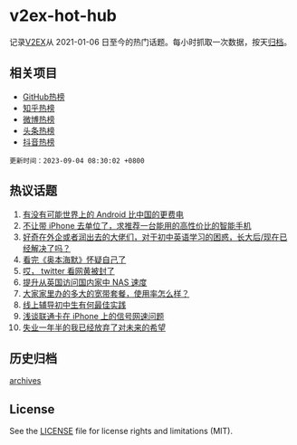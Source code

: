 # v2ex-hot-hub

 记录[V2EX](https://www.v2ex.com/)从 2021-01-06 日至今的热门话题。每小时抓取一次数据，按天[归档](archives)。
 
 ## 相关项目

- [GitHub热榜](https://github.com/snaildev/github-hot-hub)
- [知乎热榜](https://github.com/snaildev/zhihu-hot-hub)
- [微博热榜](https://github.com/snaildev/weibo-hot-hub)
- [头条热榜](https://github.com/snaildev/toutiao-hot-hub)
- [抖音热榜](https://github.com/snaildev/douyin-hot-hub)


 `更新时间：2023-09-04 08:30:02 +0800`

## 热议话题

1. [有没有可能世界上的 Android 比中国的更费电](https://www.v2ex.com/t/970505)
1. [不让带 iPhone 去单位了，求推荐一台能用的高性价比的智能手机](https://www.v2ex.com/t/970495)
1. [好奇在外企或者润出去的大佬们，对于初中英语学习的困惑，长大后/现在已经解决了吗？](https://www.v2ex.com/t/970536)
1. [看完《奥本海默》怀疑自己了](https://www.v2ex.com/t/970545)
1. [哎， twitter 看网黄被封了](https://www.v2ex.com/t/970467)
1. [提升从英国访问国内家中 NAS 速度](https://www.v2ex.com/t/970555)
1. [大家家里办的多大的宽带套餐，使用率怎么样？](https://www.v2ex.com/t/970503)
1. [线上辅导初中生有何最佳实践](https://www.v2ex.com/t/970470)
1. [浅谈联通卡在 iPhone 上的信号网速问题](https://www.v2ex.com/t/970490)
1. [失业一年半的我已经放弃了对未来的希望](https://www.v2ex.com/t/970625)

## 历史归档

[archives](archives)

## License

See the [LICENSE](LICENSE) file for license rights and limitations (MIT).
